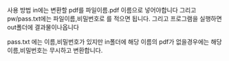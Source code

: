 사용 방법 
in에는 변환할 pdf를 파일이름.pdf 이름으로 넣어야합니다
그리고 pw/pass.txt에는 파일이름,비밀번호로 를 적으면 됩니다.
그리고 프로그램을 실행하면 out폴더에 결과물이나옵니다

pass.txt 에는 이름,비밀번호가 있지만 in폴더에 해당 이름의 pdf가 없을경우에는
해당 이름,비밀번호는 무시하고 변환합니다.

